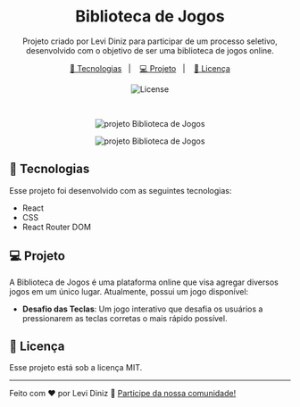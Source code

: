 <h1 align="center"> Biblioteca de Jogos </h1>

<p align="center">
Projeto criado por Levi Diniz para participar de um processo seletivo, desenvolvido com o objetivo de ser uma biblioteca de jogos online. <br/>
</p>

<p align="center">
  <a href="#-tecnologias">🚀 Tecnologias</a>&nbsp;&nbsp;&nbsp;|&nbsp;&nbsp;&nbsp;
  <a href="#-projeto">💻 Projeto</a>&nbsp;&nbsp;&nbsp;|&nbsp;&nbsp;&nbsp;
  <a href="#-licença">📝 Licença</a>
</p>

<p align="center">
  <img alt="License" src="https://img.shields.io/static/v1?label=license&message=MIT&color=49AA26&labelColor=000000">
</p>

<br>

<p align="center">
  <img alt="projeto Biblioteca de Jogos" src="https://cdn.discordapp.com/attachments/1036087848593535057/1251292137593765939/image.png?ex=666e0c1d&is=666cba9d&hm=072b8dcbd53f0529507fdff46e6d6573e1bbdb812003837ceb9a0f772c232e68&">
</p>
<p align="center">
  <img alt="projeto Biblioteca de Jogos" src="https://cdn.discordapp.com/attachments/1036087848593535057/1251291489179406488/image.png?ex=666e0b82&is=666cba02&hm=a717cef097150d8ab54d34578067b4a4d6cf0bd6cfb7f95c3f04a95bdc9fe5c0&">
</p>

## 🚀 Tecnologias

Esse projeto foi desenvolvido com as seguintes tecnologias:

- React
- CSS
- React Router DOM

## 💻 Projeto

A Biblioteca de Jogos é uma plataforma online que visa agregar diversos jogos em um único lugar. Atualmente, possui um jogo disponível:

- **Desafio das Teclas**: Um jogo interativo que desafia os usuários a pressionarem as teclas corretas o mais rápido possível.

## 📝 Licença

Esse projeto está sob a licença MIT.

---

Feito com ♥ por Levi Diniz :wave: [Participe da nossa comunidade!](https://discord.gg/servidordosprogramadores)
